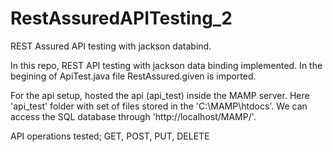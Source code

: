 # RestAssuredAPITesting_2
REST Assured API  testing with jackson databind.

In this repo, REST API testing with jackson data binding implemented.
In the begining of ApiTest.java file RestAssured.given is imported.

For the api setup, hosted the api (api_test) inside the MAMP server.
Here 'api_test' folder with set of files stored in the 'C:\MAMP\htdocs'.
We can access the SQL database through 'http://localhost/MAMP/'.

API operations tested;
GET, POST, PUT, DELETE




